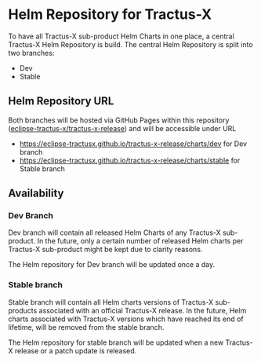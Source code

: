 # Helm Repository for Tractus-X

To have all Tractus-X sub-product Helm Charts in one place, a central Tractus-X Helm Repository is build. The central
Helm Repository is split into two branches:

- Dev
- Stable

## Helm Repository URL

Both branches will be hosted via GitHub Pages within this
repository ([eclipse-tractus-x/tractus-x-release](https://github.com/eclipse-tractusx/tractus-x-release)) and will be
accessible under URL

- https://eclipse-tractusx.github.io/tractus-x-release/charts/dev for Dev branch
- https://eclipse-tractusx.github.io/tractus-x-release/charts/stable for Stable branch

## Availability

### Dev Branch

Dev branch will contain all released Helm Charts of any Tractus-X sub-product. In the future, only a certain number
of released Helm charts per Tractus-X sub-product might be kept due to clarity reasons.

The Helm repository for Dev branch will be updated once a day.

### Stable branch

Stable branch will contain all Helm charts versions of Tractus-X sub-products associated with an official Tractus-X
release. In the future, Helm charts associated with Tractus-X versions which have reached its end of lifetime, will be
removed from the stable branch.

The Helm repository for stable branch will be updated when a new Tractus-X release or a patch update is released.
